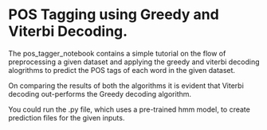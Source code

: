 # POS Tagging using Greedy and Viterbi Decoding.

The pos_tagger_notebook contains a simple tutorial on the flow of preprocessing a given dataset and applying the greedy and viterbi decoding alogrithms to predict the POS tags of each word in the given dataset.

On comparing the results of both the algorithms it is evident that Viterbi decoding out-performs the Greedy decoding algorithm.

You could run the .py file, which uses a pre-trained hmm model, to create prediction files for the given inputs.